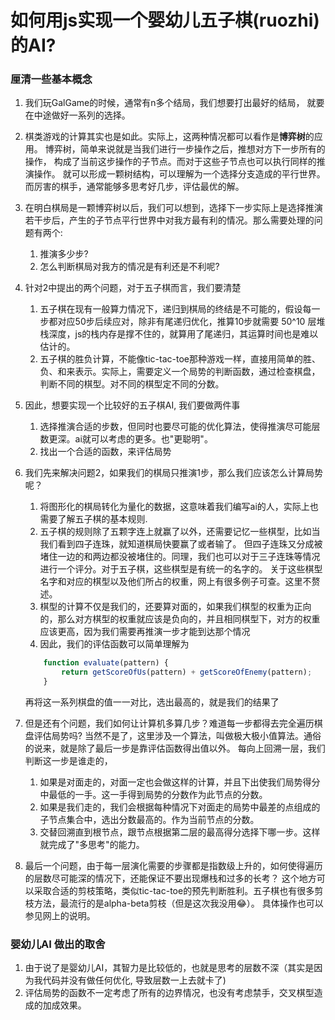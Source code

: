 # 如何用js实现一个婴幼儿五子棋(ruozhi)的AI?
### 厘清一些基本概念
1. 我们玩GalGame的时候，通常有n多个结局，我们想要打出最好的结局，
   就要在中途做好一系列的选择。
2. 棋类游戏的计算其实也是如此。实际上，这两种情况都可以看作是**博弈树**的应用。
博弈树，简单来说就是当我们进行一步操作之后，推想对方下一步所有的操作，
构成了当前这步操作的子节点。而对于这些子节点也可以执行同样的推演操作。
就可以形成一颗树结构，可以理解为一个选择分支造成的平行世界。
而厉害的棋手，通常能够多思考好几步，评估最优的解。
3. 在明白棋局是一颗博弈树以后，我们可以想到，选择下一步实际上是选择推演若干步后，产生的子节点平行世界中对我方最有利的情况。那么需要处理的问题有两个:
    1. 推演多少步?
    2. 怎么判断棋局对我方的情况是有利还是不利呢?
4. 针对2中提出的两个问题，对于五子棋而言，我们要清楚
    1. 五子棋在现有一般算力情况下，递归到棋局的终结是不可能的，假设每一步都对应50步后续应对，除非有尾递归优化，推算10步就需要 50^10 层堆栈深度，js的栈内存是撑不住的，就算用了尾递归，其运算时间也是难以估计的。
    2. 五子棋的胜负计算，不能像tic-tac-toe那种游戏一样，直接用简单的胜、负、和来表示。实际上，需要定义一个局势的判断函数，通过检查棋盘，判断不同的棋型。对不同的棋型定不同的分数。
5. 因此，想要实现一个比较好的五子棋AI, 我们要做两件事
    1. 选择推演合适的步数，但同时也要尽可能的优化算法，使得推演尽可能层数更深。ai就可以考虑的更多。也"更聪明"。
    2. 找出一个合适的函数，来评估局势
6. 我们先来解决问题2，如果我们的棋局只推演1步，那么我们应该怎么计算局势呢？
   1. 将图形化的棋局转化为量化的数据，这意味着我们编写ai的人，实际上也需要了解五子棋的基本规则.
   2. 五子棋的规则除了五颗字连上就赢了以外，还需要记忆一些棋型，比如当我们看到四子连珠，就知道棋局快要赢了或者输了。
   但四子连珠又分成被堵住一边的和两边都没被堵住的。同理，我们也可以对于三子连珠等情况进行一个评分。对于五子棋，这些棋型是有统一的名字的。
   关于这些棋型名字和对应的棋型以及他们所占的权重，网上有很多例子可查。这里不赘述。
   3. 棋型的计算不仅是我们的，还要算对面的，如果我们棋型的权重为正向的，那么对方棋型的权重就应该是负向的，并且相同棋型下，对方的权重应该更高，因为我们需要再推演一步才能到达那个情况
   4. 因此，我们的评估函数可以简单理解为
   ```ts
       function evaluate(pattern) {
           return getScoreOfUs(pattern) + getScoreOfEnemy(pattern);
       }
   ```
   再将这一系列棋盘的值一一对比，选出最高的，就是我们的结果了
7. 但是还有个问题，我们如何让计算机多算几步？难道每一步都得去完全遍历棋盘评估局势吗? 
当然不是了，这里涉及一个算法，叫做极大极小值算法。通俗的说来，就是除了最后一步是靠评估函数得出值以外。
每向上回溯一层，我们判断这一步是谁走的，
    1. 如果是对面走的，对面一定也会做这样的计算，并且下出使我们局势得分中最低的一手。这一手得到局势的分数作为此节点的分数。
    2. 如果是我们走的，我们会根据每种情况下对面走的局势中最差的点组成的子节点集合中，选出分数最高的。作为当前节点的分数。
    3. 交替回溯直到根节点，跟节点根据第二层的最高得分选择下哪一步。这样就完成了"多思考"的能力。
    
8. 最后一个问题，由于每一层演化需要的步骤都是指数级上升的，如何使得遍历的层数尽可能深的情况下，还能保证不要出现爆栈和过多的长考？
这个地方可以采取合适的剪枝策略，类似tic-tac-toe的预先判断胜利。五子棋也有很多剪枝方法，最流行的是alpha-beta剪枝（但是这次我没用😂）。
具体操作也可以参见网上的说明。
   
   
### 婴幼儿AI 做出的取舍
1. 由于说了是婴幼儿AI，其智力是比较低的，也就是思考的层数不深（其实是因为我代码并没有做任何优化, 导致层数一上去就卡了)
2. 评估局势的函数不一定考虑了所有的边界情况，也没有考虑禁手，交叉棋型造成的加成效果。
